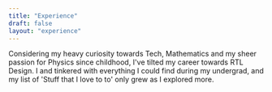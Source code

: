 ```yaml
---
title: "Experience"
draft: false
layout: "experience"
---
```


Considering my heavy curiosity towards Tech, Mathematics and my sheer passion for Physics since childhood, I've tilted my career towards RTL Design. I and tinkered with everything I could find during my undergrad, and my list of 'Stuff that I love to to'  only grew as I explored more.
